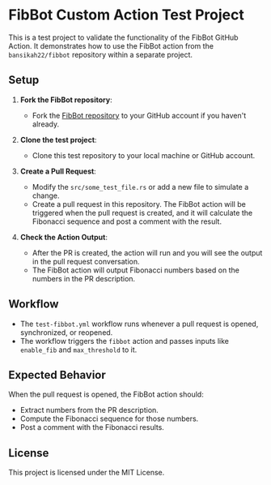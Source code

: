 # FibBot Custom Action Test Project

This is a test project to validate the functionality of the FibBot GitHub Action. It demonstrates how to use the FibBot action from the `bansikah22/fibbot` repository within a separate project.

## Setup

1. **Fork the FibBot repository**:
   - Fork the [FibBot repository](https://github.com/bansikah22/test-fibbot) to your GitHub account if you haven't already.

2. **Clone the test project**:
   - Clone this test repository to your local machine or GitHub account.

3. **Create a Pull Request**:
   - Modify the `src/some_test_file.rs` or add a new file to simulate a change.
   - Create a pull request in this repository. The FibBot action will be triggered when the pull request is created, and it will calculate the Fibonacci sequence and post a comment with the result.

4. **Check the Action Output**:
   - After the PR is created, the action will run and you will see the output in the pull request conversation.
   - The FibBot action will output Fibonacci numbers based on the numbers in the PR description.

## Workflow

- The `test-fibbot.yml` workflow runs whenever a pull request is opened, synchronized, or reopened.
- The workflow triggers the `fibbot` action and passes inputs like `enable_fib` and `max_threshold` to it.

## Expected Behavior

When the pull request is opened, the FibBot action should:
- Extract numbers from the PR description.
- Compute the Fibonacci sequence for those numbers.
- Post a comment with the Fibonacci results.

## License

This project is licensed under the MIT License.
